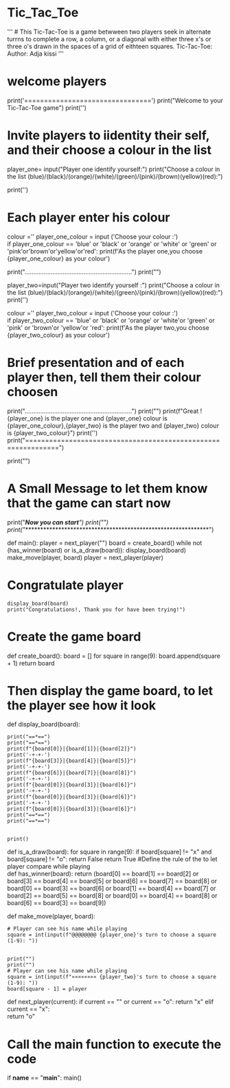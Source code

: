 # Tic_Tac_Toe
 ''' # This Tic-Tac-Toe is a game betwween  two players seek in alternate turrns to complete a row,   a column, or a diagonal with either three x's or three o's drawn in the spaces of a grid of eithteen squares.  Tic-Tac-Toe:  Author: Adja kissi '''




# welcome players
print('================================')
print("Welcome to your Tic-Tac-Toe game")
print('')


# Invite players to iidentity their self, and their choose a colour in the list 
player_one= input("Player one identify yourself:")
print("Choose a colour in the list (blue)/(black)/(orange)/(white)/(green)/(pink)/(brown)(yellow)(red):")

print('')

# Each player enter his colour
colour =''
player_one_colour = input ('Choose your colour :')  
if player_one_colour == 'blue' or 'black' or 'orange' or 'white' or 'green' or 'pink'or'brown'or'yellow'or'red':
   print(f'As the player one,you choose {player_one_colour} as your colour')

print("..............................................................")
print("")

player_two=input("Player two identify yourself :")
print("Choose a colour in the list (blue)/(black)/(orange)/(white)/(green)/(pink)/(brown)(yellow)(red):")
print('')


colour =''
player_two_colour = input ('Choose your colour :')  
if player_two_colour == 'blue' or 'black' or 'orange' or 'white'or 'green' or 'pink' or 'brown'or 'yellow'or 'red':
   print(f'As the player two,you choose {player_two_colour} as your colour')
     

# Brief  presentation and of each player then, tell them their colour choosen
   print("..............................................................")
print("")
print(f"Great ! {player_one} is the  player one and {player_one} colour is  {player_one_colour},{player_two} is the player two and {player_two} colour is {player_two_colour}")
print('')
print("==============================================================")

print("")


     
# A Small Message to let them know that the game can start now
print("***********************Now you can start**********************")
print("")
print("**************************************************************")


def main():
    player = next_player("")
    board =  create_board()
    while not (has_winner(board) or is_a_draw(board)):
        display_board(board)
        make_move(player, board)
        player = next_player(player)
# Congratulate player
    display_board(board)
    print("Congratulations!, Thank you for have been trying!")
  
# Create the game board
def create_board():
    board = []
    for square in range(9):
        board.append(square + 1)
    return board
# Then display the game board, to let the player see how it look
def display_board(board):
   
    print("==*==")
    print("==*==")
    print(f"{board[0]}|{board[1]}|{board[2]}")
    print('-+-+-')
    print(f"{board[3]}|{board[4]}|{board[5]}")
    print('-+-+-')
    print(f"{board[6]}|{board[7]}|{board[8]}")
    print('-+-+-')
    print(f"{board[0]}|{board[3]}|{board[6]}")
    print('-+-+-')
    print(f"{board[0]}|{board[3]}|{board[6]}")
    print('-+-+-')
    print(f"{board[0]}|{board[3]}|{board[6]}")
    print("==*==")
    print("==*==")
  
    
    print()
    
def is_a_draw(board):
    for square in range(9):
        if board[square] != "x" and board[square] != "o":
            return False
    return True
 #Define the rule of the to let player compare while playing   
def has_winner(board):
    return (board[0] == board[1] == board[2] or
            board[3] == board[4] == board[5] or
            board[6] == board[7] == board[8] or
            board[0] == board[3] == board[6] or
            board[1] == board[4] == board[7] or
            board[2] == board[5] == board[8] or
            board[0] == board[4] == board[8] or
            board[6] == board[3] == board[9])




def make_move(player, board):
    
    
    # Player can see his name while playing
    square = int(input(f"@@@@@@@@ {player_one}'s turn to choose a square (1-9): "))
 
    
    print("")   
    print("")
    # Player can see his name while playing
    square = int(input(f"¤¤¤¤¤¤¤¤ {player_two}'s turn to choose a square (1-9): "))
    board[square - 1] = player

def next_player(current):
    if current == "" or current == "o":
        return "x"
    elif current == "x":    
         return "o"








# Call the main function to execute the code
if __name__ == "__main__":
    main()


